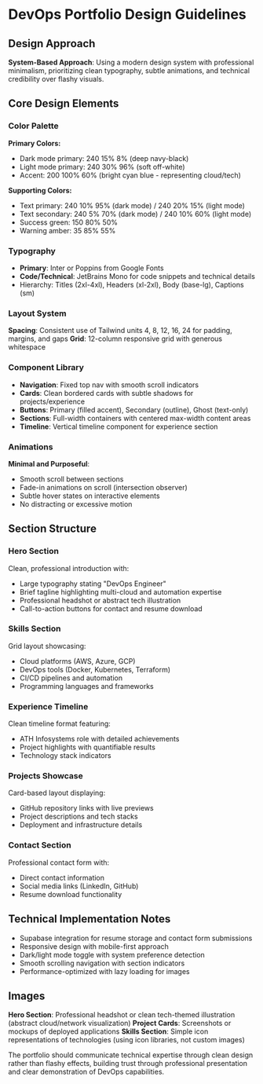 # DevOps Portfolio Design Guidelines

## Design Approach
**System-Based Approach**: Using a modern design system with professional minimalism, prioritizing clean typography, subtle animations, and technical credibility over flashy visuals.

## Core Design Elements

### Color Palette
**Primary Colors:**
- Dark mode primary: 240 15% 8% (deep navy-black)
- Light mode primary: 240 30% 96% (soft off-white)
- Accent: 200 100% 60% (bright cyan blue - representing cloud/tech)

**Supporting Colors:**
- Text primary: 240 10% 95% (dark mode) / 240 20% 15% (light mode)
- Text secondary: 240 5% 70% (dark mode) / 240 10% 60% (light mode)
- Success green: 150 80% 50%
- Warning amber: 35 85% 55%

### Typography
- **Primary**: Inter or Poppins from Google Fonts
- **Code/Technical**: JetBrains Mono for code snippets and technical details
- Hierarchy: Titles (2xl-4xl), Headers (xl-2xl), Body (base-lg), Captions (sm)

### Layout System
**Spacing**: Consistent use of Tailwind units 4, 8, 12, 16, 24 for padding, margins, and gaps
**Grid**: 12-column responsive grid with generous whitespace

### Component Library
- **Navigation**: Fixed top nav with smooth scroll indicators
- **Cards**: Clean bordered cards with subtle shadows for projects/experience
- **Buttons**: Primary (filled accent), Secondary (outline), Ghost (text-only)
- **Sections**: Full-width containers with centered max-width content areas
- **Timeline**: Vertical timeline component for experience section

### Animations
**Minimal and Purposeful**:
- Smooth scroll between sections
- Fade-in animations on scroll (intersection observer)
- Subtle hover states on interactive elements
- No distracting or excessive motion

## Section Structure

### Hero Section
Clean, professional introduction with:
- Large typography stating "DevOps Engineer"
- Brief tagline highlighting multi-cloud and automation expertise
- Professional headshot or abstract tech illustration
- Call-to-action buttons for contact and resume download

### Skills Section
Grid layout showcasing:
- Cloud platforms (AWS, Azure, GCP)
- DevOps tools (Docker, Kubernetes, Terraform)
- CI/CD pipelines and automation
- Programming languages and frameworks

### Experience Timeline
Clean timeline format featuring:
- ATH Infosystems role with detailed achievements
- Project highlights with quantifiable results
- Technology stack indicators

### Projects Showcase
Card-based layout displaying:
- GitHub repository links with live previews
- Project descriptions and tech stacks
- Deployment and infrastructure details

### Contact Section
Professional contact form with:
- Direct contact information
- Social media links (LinkedIn, GitHub)
- Resume download functionality

## Technical Implementation Notes
- Supabase integration for resume storage and contact form submissions
- Responsive design with mobile-first approach
- Dark/light mode toggle with system preference detection
- Smooth scrolling navigation with section indicators
- Performance-optimized with lazy loading for images

## Images
**Hero Section**: Professional headshot or clean tech-themed illustration (abstract cloud/network visualization)
**Project Cards**: Screenshots or mockups of deployed applications
**Skills Section**: Simple icon representations of technologies (using icon libraries, not custom images)

The portfolio should communicate technical expertise through clean design rather than flashy effects, building trust through professional presentation and clear demonstration of DevOps capabilities.